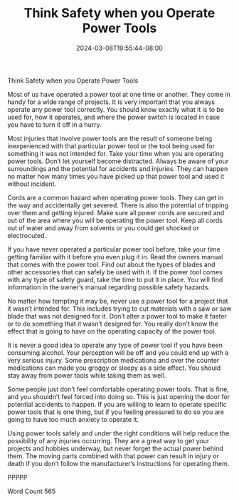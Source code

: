 ﻿---
title: "Think Safety when you Operate Power Tools"
date: 2024-03-08T19:55:44-08:00
description: "Power Tools txt Tips for Web Success"
featured_image: "/images/Power Tools txt.jpg"
tags: ["Power Tools txt"]
---

Think Safety when you Operate Power Tools

Most of us have operated a power tool at one time or another. They come in handy for a wide range of projects. It is very important that you always operate any power tool correctly. You should know exactly what it is to be used for, how it operates, and where the power switch is located in case you have to turn it off in a hurry. 

Most injuries that involve power tools are the result of someone being inexperienced with that particular power tool or the tool being used for something it was not intended for. Take your time when you are operating power tools. Don’t let yourself become distracted. Always be aware of your surroundings and the potential for accidents and injuries. They can happen no matter how many times you have picked up that power tool and used it without incident. 

Cords are a common hazard when operating power tools. They can get in the way and accidentally get severed. There is also the potential of tripping over them and getting injured. Make sure all power cords are secured and out of the area where you will be operating the power tool. Keep all cords out of water and away from solvents or you could get shocked or electrocuted. 

If you have never operated a particular power tool before, take your time getting familiar with it before you even plug it in. Read the owners manual that comes with the power tool. Find out about the types of blades and other accessories that can safely be used with it. If the power tool comes with any type of safety guard, take the time to put it in place. You will find information in the owner’s manual regarding possible safety hazards. 

No matter how tempting it may be, never use a power tool for a project that it wasn’t intended for. This includes trying to cut materials with a saw or saw blade that was not designed for it. Don’t alter a power tool to make it faster or to do something that it wasn’t designed for. You really don’t know the effect that is going to have on the operating capacity of the power tool. 

It is never a good idea to operate any type of power tool if you have been consuming alcohol. Your perception will be off and you could end up with a very serious injury. Some prescription medications and over the counter medications can made you groggy or sleepy as a side effect. You should stay away from power tools while taking them as well.

Some people just don’t feel comfortable operating power tools. That is fine, and you shouldn’t feel forced into doing so. This is just opening the door for potential accidents to happen. If you are willing to learn to operate specific power tools that is one thing, but if you feeling pressured to do so you are going to have too much anxiety to operate it. 

Using power tools safely and under the right conditions will help reduce the possibility of any injuries occurring. They are a great way to get your projects and hobbies underway, but never forget the actual power behind them. The moving parts combined with that power can result in injury or death if you don’t follow the manufacturer’s instructions for operating them. 

PPPPP

Word Count 565



